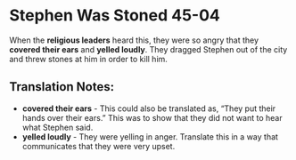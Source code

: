 Stephen Was Stoned 45-04
==========================


When the **religious leaders** heard this, they were so angry that they
**covered their ears** and **yelled loudly**. They dragged Stephen out
of the city and threw stones at him in order to kill him.

Translation Notes:
------------------

-   **covered their ears** - This could also be translated as, “They put
    their hands over their ears.” This was to show that they did not
    want to hear what Stephen said.
-   **yelled loudly** - They were yelling in anger. Translate this in a
    way that communicates that they were very upset.

